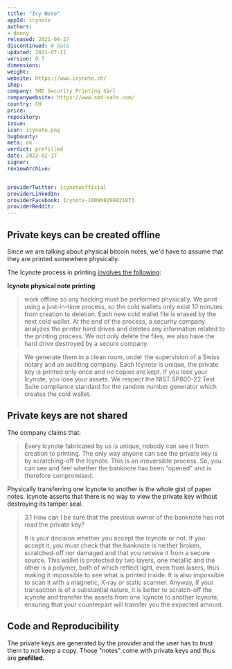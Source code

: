 ```yaml
---
title: "Icy Note"
appId: icynote
authors:
- danny
released: 2021-04-27
discontinued: # date
updated: 2021-07-11
version: 0.7
dimensions: 
weight: 
website: https://www.icynote.ch/
shop: 
company: SMD Security Printing Sàrl
companywebsite: https://www.smd-safe.com/
country: CH
price: 
repository: 
issue:
icon: icynote.png
bugbounty:
meta: ok
verdict: prefilled
date: 2022-02-17
signer:
reviewArchive:


providerTwitter: icynoteofficial
providerLinkedIn: 
providerFacebook: Icynote-100908298821873
providerReddit: 
---
```



## Private keys can be created offline 

Since we are talking about physical bitcoin notes, we'd have to assume that they are printed somewhere physically.

The Icynote process in printing [involves the following](https://www.icynote.ch/faq):

**Icynote physical note printing**

> work offline so any hacking must be performed physically. We print using a just-in-time process, so the cold wallets only exist 10 minutes from creation to deletion. Each new cold wallet file is erased by the next cold wallet. At the end of the process, a security company analyzes the printer hard drives and deletes any information related to the printing process. We not only delete the files, we also have the hard drive destroyed by a secure company.

> We generate them in a clean room, under the supervision of a Swiss notary and an auditing company. Each Icynote is unique, the private key is printed only once and no copies are kept. If you lose your Icynote, you lose your assets. We respect the NIST SP800-22 Test Suite compliance standard for the random number generator which creates the cold wallet. 

## Private keys are not shared 

The company claims that: 

> Every Icynote fabricated by us is unique, nobody can see it from creation to printing. The only way anyone can see the private key is by scratching-off the Icynote. This is an irreversible process. So, you can see and feel whether the banknote has been “opened” and is therefore compromised.

Physically transferring one Icynote to another is the whole gist of paper notes. Icynote asserts that there is no way to view the private key without destroying its tamper seal. 

> 3.1 How can I be sure that the previous owner of the banknote has not read the private key?
>
> It is your decision whether you accept the Icynote or not. If you accept it, you must check that the banknote is neither broken, scratched-off nor damaged and that you receive it from a secure source. This wallet is protected by two layers, one metallic and the other is a polymer, both of which reflect light, even from lasers, thus making it impossible to see what is printed inside. It is also impossible to scan it with a magnetic, X-ray or static scanner. Anyway, if your transaction is of a substantial nature, it is better to scratch-off the Icynote and transfer the assets from one Icynote to another Icynote, ensuring that your counterpart will transfer you the expected amount.

## Code and Reproducibility  

The private keys are generated by the provider and the user has to trust them to not keep a copy. Those "notes" come with private keys and thus are **prefilled.**
